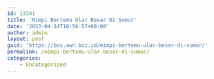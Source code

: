 ```yaml
---
id: 13341
title: 'Mimpi Bertemu Ular Besar Di Sumur'
date: '2023-04-14T10:56:57+00:00'
author: admin
layout: post
guid: 'https://bos.awn.biz.id/mimpi-bertemu-ular-besar-di-sumur/'
permalink: /mimpi-bertemu-ular-besar-di-sumur/
categories:
    - Uncategorized
---
```


